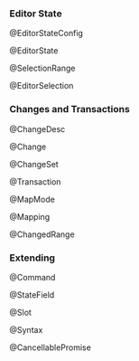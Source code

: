 ### Editor State

@EditorStateConfig

@EditorState

@SelectionRange

@EditorSelection

### Changes and Transactions

@ChangeDesc

@Change

@ChangeSet

@Transaction

@MapMode

@Mapping

@ChangedRange

### Extending

@Command

@StateField

@Slot

@Syntax

@CancellablePromise
